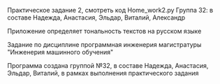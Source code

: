 Практическое задание 2, смотреть код Home_work2.py
Группа 32: в составе Надежда, Анастасия, Эльдар, Виталий, Александр

Приложение определяет тональность текстов на русском языке

Задание по дисциплине программная инженерия магистратуры "Инженерия машинного обучения"

Программа создана группой №32, в составе Надежда, Анастасия, Эльдар, Виталий, в рамках выполнения практического задания
